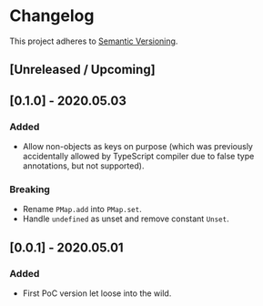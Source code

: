 # Changelog
This project adheres to [Semantic Versioning](https://semver.org/spec/v2.0.0.html).

## [Unreleased / Upcoming]

## [0.1.0] - 2020.05.03
### Added
- Allow non-objects as keys on purpose (which was previously accidentally allowed by TypeScript compiler due to false type annotations, but not supported).

### Breaking
- Rename `PMap.add` into `PMap.set`.
- Handle `undefined` as unset and remove constant `Unset`.


## [0.0.1] - 2020.05.01
### Added
- First PoC version let loose into the wild.